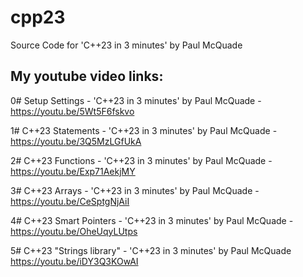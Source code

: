 # cpp23
Source Code for 'C++23 in 3 minutes' by Paul McQuade

## My youtube video links:

0# Setup Settings  - 'C++23 in 3 minutes' by Paul McQuade - https://youtu.be/5Wt5F6fskvo

1# C++23 Statements  - 'C++23 in 3 minutes' by Paul McQuade - https://youtu.be/3Q5MzLGfUkA

2# C++23 Functions - 'C++23 in 3 minutes' by Paul McQuade -  https://youtu.be/Exp71AekjMY

3# C++23 Arrays - 'C++23 in 3 minutes' by Paul McQuade - https://youtu.be/CeSptgNjAiI

4# C++23 Smart Pointers - 'C++23 in 3 minutes' by Paul McQuade - https://youtu.be/OheUqyLUtps

5# C++23 "Strings library" - 'C++23 in 3 minutes' by Paul McQuade
https://youtu.be/iDY3Q3KOwAI